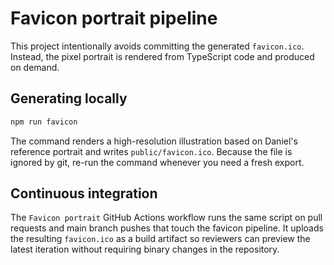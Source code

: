 # Favicon portrait pipeline

This project intentionally avoids committing the generated `favicon.ico`. Instead, the pixel
portrait is rendered from TypeScript code and produced on demand.

## Generating locally

```bash
npm run favicon
```

The command renders a high-resolution illustration based on Daniel's reference portrait and writes
`public/favicon.ico`. Because the file is ignored by git, re-run the command whenever you need a
fresh export.

## Continuous integration

The `Favicon portrait` GitHub Actions workflow runs the same script on pull requests and main
branch pushes that touch the favicon pipeline. It uploads the resulting `favicon.ico` as a build
artifact so reviewers can preview the latest iteration without requiring binary changes in the
repository.

